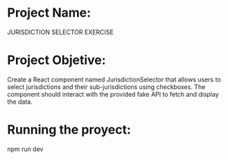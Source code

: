# Project Name:

JURISDICTION SELECTOR EXERCISE

# Project Objetive:

Create a React component named JurisdictionSelector that allows users to select jurisdictions and their
sub-jurisdictions using checkboxes. The component should interact with the provided fake API to fetch and
display the data.

# Running the proyect:

npm run dev